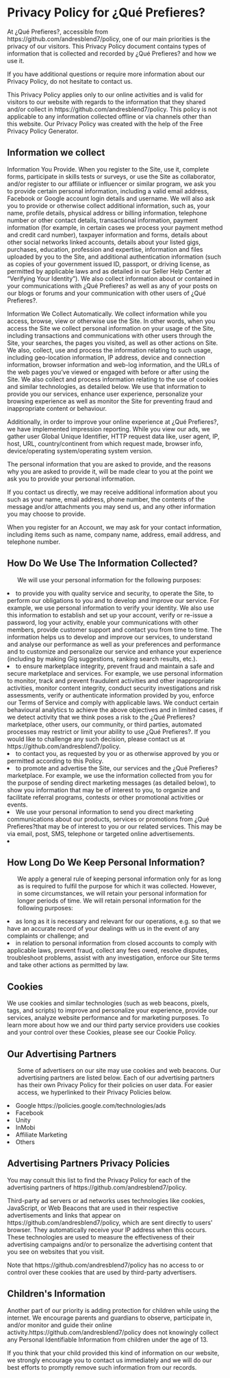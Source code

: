 <!DOCTYPE html>
<html lang="en">
  <head>
    <meta charset="UTF-8" />
    <meta http-equiv="X-UA-Compatible" content="IE=edge" />
    <meta name="viewport" content="width=device-width, initial-scale=1.0" />
    <title>Policy Generated by Trickuweb.com</title>
  </head>
  <body>
    <h1 class="text-3xl text-center mt-12">
      Privacy Policy for ¿Qué Prefieres?
    </h1>
    <p class="mt-4">
      At ¿Qué Prefieres?, accessible from
      https://github.com/andresblend7/policy, one of our main priorities is the
      privacy of our visitors. This Privacy Policy document contains types of
      information that is collected and recorded by ¿Qué Prefieres? and how we
      use it.
    </p>
    <p>
      If you have additional questions or require more information about our
      Privacy Policy, do not hesitate to contact us.
    </p>
    <p>
      This Privacy Policy applies only to our online activities and is valid for
      visitors to our website with regards to the information that they shared
      and/or collect in https://github.com/andresblend7/policy. This policy is
      not applicable to any information collected offline or via channels other
      than this website. Our Privacy Policy was created with the help of the
      Free Privacy Policy Generator.
    </p>
    <h2 class="text-2xl mt-8">Information we collect</h2>
    <p>
      Information You Provide. When you register to the Site, use it, complete
      forms, participate in skills tests or surveys, or use the Site as
      collaborator, and/or register to our affiliate or influencer or similar
      program, we ask you to provide certain personal information, including a
      valid email address, Facebook or Google account login details and
      username. We will also ask you to provide or otherwise collect additional
      information, such as, your name, profile details, physical address or
      billing information, telephone number or other contact details,
      transactional information, payment information (for example, in certain
      cases we process your payment method and credit card number), taxpayer
      information and forms, details about other social networks linked
      accounts, details about your listed gigs, purchases, education, profession
      and expertise, information and files uploaded by you to the Site, and
      additional authentication information (such as copies of your government
      issued ID, passport, or driving license, as permitted by applicable laws
      and as detailed in our Seller Help Center at “Verifying Your Identity”).
      We also collect information about or contained in your communications with
      ¿Qué Prefieres? as well as any of your posts on our blogs or forums and
      your communication with other users of ¿Qué Prefieres?.
    </p>
    <p>
      Information We Collect Automatically. We collect information while you
      access, browse, view or otherwise use the Site. In other words, when you
      access the Site we collect personal information on your usage of the Site,
      including transactions and communications with other users through the
      Site, your searches, the pages you visited, as well as other actions on
      Site. We also, collect, use and process the information relating to such
      usage, including geo-location information, IP address, device and
      connection information, browser information and web-log information, and
      the URLs of the web pages you’ve viewed or engaged with before or after
      using the Site. We also collect and process information relating to the
      use of cookies and similar technologies, as detailed below. We use that
      information to provide you our services, enhance user experience,
      personalize your browsing experience as well as monitor the Site for
      preventing fraud and inappropriate content or behaviour.
    </p>
    <p>
      Additionally, in order to improve your online experience at ¿Qué
      Prefieres?, we have implemented impression reporting. While you view our
      ads, we gather user Global Unique Identifier, HTTP request data like, user
      agent, IP, host, URL, country/continent from which request made, browser
      info, device/operating system/operating system version.
    </p>
    <p>
      The personal information that you are asked to provide, and the reasons
      why you are asked to provide it, will be made clear to you at the point we
      ask you to provide your personal information.
    </p>
    <p>
      If you contact us directly, we may receive additional information about
      you such as your name, email address, phone number, the contents of the
      message and/or attachments you may send us, and any other information you
      may choose to provide.
    </p>
    <p>
      When you register for an Account, we may ask for your contact information,
      including items such as name, company name, address, email address, and
      telephone number.
    </p>
    <h2 class="text-2xl mt-8">How Do We Use The Information Collected?</h2>
    <div>
      <ul>
        We will use your personal information for the following purposes:
      </ul>
      <li>
        to provide you with quality service and security, to operate the Site,
        to perform our obligations to you and to develop and improve our
        service. For example, we use personal information to verify your
        identity. We also use this information to establish and set up your
        account, verify or re-issue a password, log your activity, enable your
        communications with other members, provide customer support and contact
        you from time to time. The information helps us to develop and improve
        our services, to understand and analyse our performance as well as your
        preferences and performance and to customize and personalize our service
        and enhance your experience (including by making Gig suggestions,
        ranking search results, etc.).
      </li>
      <li>
        to ensure marketplace integrity, prevent fraud and maintain a safe and
        secure marketplace and services. For example, we use personal
        information to monitor, track and prevent fraudulent activities and
        other inappropriate activities, monitor content integrity, conduct
        security investigations and risk assessments, verify or authenticate
        information provided by you, enforce our Terms of Service and comply
        with applicable laws. We conduct certain behavioural analytics to
        achieve the above objectives and in limited cases, if we detect activity
        that we think poses a risk to the ¿Qué Prefieres? marketplace, other
        users, our community, or third parties, automated processes may restrict
        or limit your ability to use ¿Qué Prefieres?. If you would like to
        challenge any such decision, please contact us at
        https://github.com/andresblend7/policy.
      </li>
      <li>
        to contact you, as requested by you or as otherwise approved by you or
        permitted according to this Policy.
      </li>
      <li>
        to promote and advertise the Site, our services and the ¿Qué
        Prefieres?marketplace. For example, we use the information collected
        from you for the purpose of sending direct marketing messages (as
        detailed below), to show you information that may be of interest to you,
        to organize and facilitate referral programs, contests or other
        promotional activities or events.
      </li>
      <li>
        We use your personal information to send you direct marketing
        communications about our products, services or promotions from ¿Qué
        Prefieres?that may be of interest to you or our related services. This
        may be via email, post, SMS, telephone or targeted online
        advertisements.
      </li>
      <li></li>
    </div>
    <h2>How Long Do We Keep Personal Information?</h2>
    <ul>
      We apply a general rule of keeping personal information only for as long
      as is required to fulfil the purpose for which it was collected. However,
      in some circumstances, we will retain your personal information for longer
      periods of time. We will retain personal information for the following
      purposes:
    </ul>
    <li>
      as long as it is necessary and relevant for our operations, e.g. so that
      we have an accurate record of your dealings with us in the event of any
      complaints or challenge; and
    </li>
    <li>
      in relation to personal information from closed accounts to comply with
      applicable laws, prevent fraud, collect any fees owed, resolve disputes,
      troubleshoot problems, assist with any investigation, enforce our Site
      terms and take other actions as permitted by law.
    </li>
    <h2 class="text-2xl mt-8">Cookies</h2>
    <p>
      We use cookies and similar technologies (such as web beacons, pixels,
      tags, and scripts) to improve and personalize your experience, provide our
      services, analyze website performance and for marketing purposes. To learn
      more about how we and our third party service providers use cookies and
      your control over these Cookies, please see our Cookie Policy.
    </p>
    <h2 class="text-2xl mt-8">Our Advertising Partners</h2>
    <ul>
      Some of advertisers on our site may use cookies and web beacons. Our
      advertising partners are listed below. Each of our advertising partners
      has their own Privacy Policy for their policies on user data. For easier
      access, we hyperlinked to their Privacy Policies below.
    </ul>
    <li>Google https://policies.google.com/technologies/ads</li>
    <li>Facebook</li>
    <li>Unity</li>
    <li>InMobi</li>
    <li>Affiliate Marketing</li>
    <li>Others</li>
    <h2>Advertising Partners Privacy Policies</h2>
    <p>
      You may consult this list to find the Privacy Policy for each of the
      advertising partners of https://github.com/andresblend7/policy.
    </p>
    <p>
      Third-party ad servers or ad networks uses technologies like cookies,
      JavaScript, or Web Beacons that are used in their respective
      advertisements and links that appear on
      https://github.com/andresblend7/policy, which are sent directly to users'
      browser. They automatically receive your IP address when this occurs.
      These technologies are used to measure the effectiveness of their
      advertising campaigns and/or to personalize the advertising content that
      you see on websites that you visit.
    </p>
    <p>
      Note that https://github.com/andresblend7/policy has no access to or
      control over these cookies that are used by third-party advertisers.
    </p>
    <h2 class="text-2xl mt-8">Children's Information</h2>
    <p>
      Another part of our priority is adding protection for children while using
      the internet. We encourage parents and guardians to observe, participate
      in, and/or monitor and guide their online
      activity.https://github.com/andresblend7/policy does not knowingly collect
      any Personal Identifiable Information from children under the age of 13.
    </p>
    <p>
      If you think that your child provided this kind of information on our
      website, we strongly encourage you to contact us immediately and we will
      do our best efforts to promptly remove such information from our records.
    </p>
  </body>
</html>
